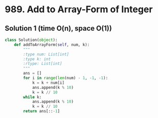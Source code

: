 # 989. Add to Array-Form of Integer

## Solution 1 (time O(n), space O(1))

```python
class Solution(object):
    def addToArrayForm(self, num, k):
        """
        :type num: List[int]
        :type k: int
        :rtype: List[int]
        """
        ans = []
        for i in range(len(num) - 1, -1, -1):
            k = k + num[i]
            ans.append(k % 10)
            k = k // 10
        while k:
            ans.append(k % 10)
            k = k // 10
        return ans[::-1]
```
